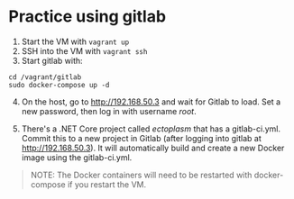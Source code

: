 # Practice using gitlab

1. Start the VM with `vagrant up`
2. SSH into the VM with `vagrant ssh`
3. Start gitlab with:

```
cd /vagrant/gitlab
sudo docker-compose up -d
```

4. On the host, go to http://192.168.50.3 and wait for Gitlab to load. Set a new password, then log in with username *root*.

5. There's a .NET Core project called *ectoplasm* that has a gitlab-ci.yml. Commit this to a new project in Gitlab (after logging into gitlab at http://192.168.50.3). It will automatically build and create a new Docker image using the gitlab-ci.yml.

> NOTE: The Docker containers will need to be restarted with docker-compose if you restart the VM.